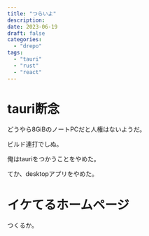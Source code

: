 ```yaml
---
title: "つらいよ"
description:
date: 2023-06-19
draft: false
categories:
  - "drepo"
tags:
  - "tauri"
  - "rust"
  - "react"
---
```


# tauri断念

どうやら8GiBのノートPCだと人権はないようだ。

ビルド連打でしぬ。

俺はtauriをつかうことをやめた。

てか、desktopアプリをやめた。

# イケてるホームページ

つくるか。
